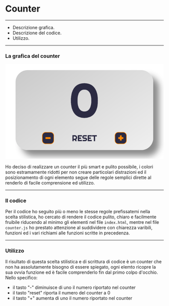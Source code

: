 # Counter 

---

- Descrizione grafica. 
- Descrizione del codice.
- Utilizzo. 

---

### La grafica del counter 

![Counter](assets/img/Counter-screenshot.png)

Ho deciso di realizzare un counter il più smart e pulito possibile, i colori sono estramamente ridotti per non creare particolari distrazioni ed il posizionamento di ogni elemento segue delle regole semplici dirette al renderlo di facile comprensione ed utilizzo. 

---

### Il codice 

Per il codice ho seguito più o meno le stesse regole prefissatemi nella scelta stilistica, ho cercato di rendere il codice pulito, chiaro e facilmente fruibile riducendo al minimo gli elementi nel file `index.html`, mentre nel file `counter.js` ho prestato attenzione al suddividere con chiarezza varibili, funzioni ed i vari richiami alle funzioni scritte in precedenza. 

--- 

### Utilizzo 

Il risultato di questa scelta stilistica e di scrittura di codice è un counter che non ha assolutamente bisogno di essere spiegato, ogni elemto ricopre la sua ovvia funzione ed è facile comprenderlo fin dal primo colpo d'occhio.
Nello specifico:
- il tasto "-" diminuisce di uno il numero riportato nel counter 
- il tasto "reset" riporta il numero del counter a 0 
- il tasto "+" aumenta di uno il numero riportato nel counter 




